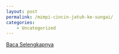 ```yaml
---
layout: post
permalink: /mimpi-cincin-jatuh-ke-sungai/
categories:
    - Uncategorized
---
```


[Baca Selengkapnya](/02)
